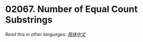 # 02067. Number of Equal Count Substrings

  _Read this in other languages:_
    [_简体中文_](README.zh-CN.md)

